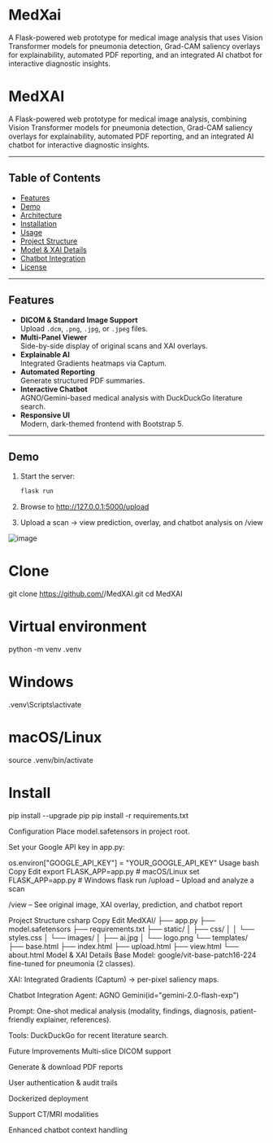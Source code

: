# MedXai
A Flask-powered web prototype for medical image analysis that uses Vision Transformer models for pneumonia detection, Grad-CAM saliency overlays for explainability, automated PDF reporting, and an integrated AI chatbot for interactive diagnostic insights.
# MedXAI

A Flask-powered web prototype for medical image analysis, combining Vision Transformer models for pneumonia detection, Grad-CAM saliency overlays for explainability, automated PDF reporting, and an integrated AI chatbot for interactive diagnostic insights.

---

## Table of Contents

- [Features](#features)  
- [Demo](#demo)  
- [Architecture](#architecture)  
- [Installation](#installation)  
- [Usage](#usage)  
- [Project Structure](#project-structure)  
- [Model & XAI Details](#model--xai-details)  
- [Chatbot Integration](#chatbot-integration)  
- [License](#license)  

---

## Features

- **DICOM & Standard Image Support**  
  Upload `.dcm`, `.png`, `.jpg`, or `.jpeg` files.  
- **Multi-Panel Viewer**  
  Side-by-side display of original scans and XAI overlays.  
- **Explainable AI**  
  Integrated Gradients heatmaps via Captum.  
- **Automated Reporting**  
  Generate structured PDF summaries.  
- **Interactive Chatbot**  
  AGNO/Gemini-based medical analysis with DuckDuckGo literature search.  
- **Responsive UI**  
  Modern, dark-themed frontend with Bootstrap 5.

---

## Demo

1. Start the server:  
   ```bash
   flask run

2. Browse to http://127.0.0.1:5000/upload

3. Upload a scan → view prediction, overlay, and chatbot analysis on /view

![image](https://github.com/user-attachments/assets/59681aad-594a-41da-8228-2ed1f5efe8ec)

# Clone
git clone https://github.com/<your-username>/MedXAI.git
cd MedXAI

# Virtual environment
python -m venv .venv
# Windows
.venv\Scripts\activate
# macOS/Linux
source .venv/bin/activate

# Install
pip install --upgrade pip
pip install -r requirements.txt

Configuration
Place model.safetensors in project root.

Set your Google API key in app.py:

os.environ["GOOGLE_API_KEY"] = "YOUR_GOOGLE_API_KEY"
Usage
bash
Copy
Edit
export FLASK_APP=app.py     # macOS/Linux
set FLASK_APP=app.py        # Windows
flask run
/upload – Upload and analyze a scan

/view – See original image, XAI overlay, prediction, and chatbot report

Project Structure
csharp
Copy
Edit
MedXAI/
├── app.py
├── model.safetensors
├── requirements.txt
├── static/
│   ├── css/
│   │   └── styles.css
│   └── images/
│       ├── ai.jpg
│       └── logo.png
└── templates/
    ├── base.html
    ├── index.html
    ├── upload.html
    ├── view.html
    └── about.html
Model & XAI Details
Base Model: google/vit-base-patch16-224 fine-tuned for pneumonia (2 classes).

XAI: Integrated Gradients (Captum) → per-pixel saliency maps.

Chatbot Integration
Agent: AGNO Gemini(id="gemini-2.0-flash-exp")

Prompt: One-shot medical analysis (modality, findings, diagnosis, patient-friendly explainer, references).

Tools: DuckDuckGo for recent literature search.

Future Improvements
Multi-slice DICOM support

Generate & download PDF reports

User authentication & audit trails

Dockerized deployment

Support CT/MRI modalities

Enhanced chatbot context handling

